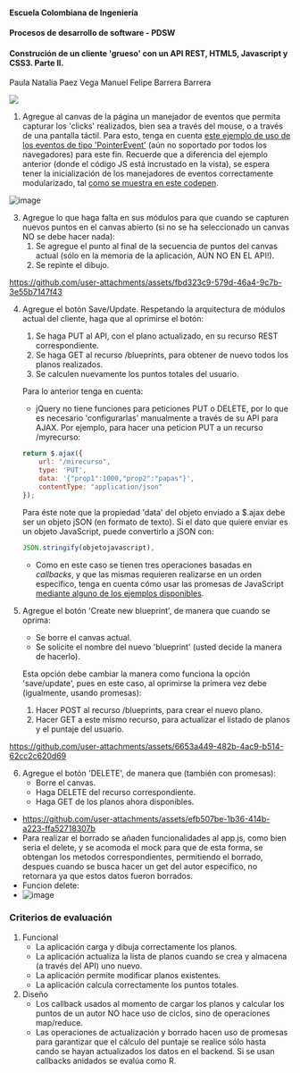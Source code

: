 #### Escuela Colombiana de Ingeniería
#### Procesos de desarrollo de software - PDSW
#### Construción de un cliente 'grueso' con un API REST, HTML5, Javascript y CSS3. Parte II.

Paula Natalia Paez Vega
Manuel Felipe Barrera Barrera


![](img/mock2.png)

1. Agregue al canvas de la página un manejador de eventos que permita capturar los 'clicks' realizados, bien sea a través del mouse, o a través de una pantalla táctil. Para esto, tenga en cuenta [este ejemplo de uso de los eventos de tipo 'PointerEvent'](https://mobiforge.com/design-development/html5-pointer-events-api-combining-touch-mouse-and-pen) (aún no soportado por todos los navegadores) para este fin. Recuerde que a diferencia del ejemplo anterior (donde el código JS está incrustado en la vista), se espera tener la inicialización de los manejadores de eventos correctamente modularizado, tal [como se muestra en este codepen](https://codepen.io/hcadavid/pen/BwWbrw).

![image](https://github.com/user-attachments/assets/426ad085-0cec-4159-aefb-8ed941f85843)


3. Agregue lo que haga falta en sus módulos para que cuando se capturen nuevos puntos en el canvas abierto (si no se ha seleccionado un canvas NO se debe hacer nada):
	1. Se agregue el punto al final de la secuencia de puntos del canvas actual (sólo en la memoria de la aplicación, AÚN NO EN EL API!).
	2. Se repinte el dibujo.

https://github.com/user-attachments/assets/fbd323c9-579d-46a4-9c7b-3e55b7147f43

4. Agregue el botón Save/Update. Respetando la arquitectura de módulos actual del cliente, haga que al oprimirse el botón:
	1. Se haga PUT al API, con el plano actualizado, en su recurso REST correspondiente.
	2. Se haga GET al recurso /blueprints, para obtener de nuevo todos los planos realizados.
	3. Se calculen nuevamente los puntos totales del usuario.

	Para lo anterior tenga en cuenta:

	* jQuery no tiene funciones para peticiones PUT o DELETE, por lo que es necesario 'configurarlas' manualmente a través de su API para AJAX. Por ejemplo, para hacer una peticion PUT a un recurso /myrecurso:

	```javascript
    return $.ajax({
        url: "/mirecurso",
        type: 'PUT',
        data: '{"prop1":1000,"prop2":"papas"}',
        contentType: "application/json"
    });
    
	```
	Para éste note que la propiedad 'data' del objeto enviado a $.ajax debe ser un objeto jSON (en formato de texto). Si el dato que quiere enviar es un objeto JavaScript, puede convertirlo a jSON con: 
	
	```javascript
	JSON.stringify(objetojavascript),
	```
	* Como en este caso se tienen tres operaciones basadas en _callbacks_, y que las mismas requieren realizarse en un orden específico, tenga en cuenta cómo usar las promesas de JavaScript [mediante alguno de los ejemplos disponibles](http://codepen.io/hcadavid/pen/jrwdgK).

5. Agregue el botón 'Create new blueprint', de manera que cuando se oprima: 
	* Se borre el canvas actual.
	* Se solicite el nombre del nuevo 'blueprint' (usted decide la manera de hacerlo).
	
	Esta opción debe cambiar la manera como funciona la opción 'save/update', pues en este caso, al oprimirse la primera vez debe (igualmente, usando promesas):

	1. Hacer POST al recurso /blueprints, para crear el nuevo plano.
	2. Hacer GET a este mismo recurso, para actualizar el listado de planos y el puntaje del usuario.

https://github.com/user-attachments/assets/6653a449-482b-4ac9-b514-62cc2c620d69

6. Agregue el botón 'DELETE', de manera que (también con promesas):
	* Borre el canvas.
	* Haga DELETE del recurso correspondiente.
	* Haga GET de los planos ahora disponibles.
 * https://github.com/user-attachments/assets/efb507be-1b36-414b-a223-ffa52718307b
 * Para realizar el borrado se añaden funcionalidades al app.js, como bien seria el delete, y se acomoda el mock para que de esta forma, se obtengan los metodos correspondientes, permitiendo el borrado, despues cuando se busca hacer un get del autor especifico, no retornara ya que estos datos fueron borrados.
 * Funcion delete:
 * ![image](https://github.com/user-attachments/assets/e04e47fa-29bb-4b19-bb46-636338dbd94d)




### Criterios de evaluación

1. Funcional
	* La aplicación carga y dibuja correctamente los planos.
	* La aplicación actualiza la lista de planos cuando se crea y almacena (a través del API) uno nuevo.
	* La aplicación permite modificar planos existentes.
	* La aplicación calcula correctamente los puntos totales.
2. Diseño
	* Los callback usados al momento de cargar los planos y calcular los puntos de un autor NO hace uso de ciclos, sino de operaciones map/reduce.
	* Las operaciones de actualización y borrado hacen uso de promesas para garantizar que el cálculo del puntaje se realice sólo hasta cando se hayan actualizados los datos en el backend. Si se usan callbacks anidados se evalúa como R.
	
